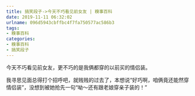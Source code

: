 ```yaml
---
title: 搞笑段子->今天不巧看见前女友 | 糗事百科
date: 2019-11-11 06:32:02
urlname: 096d5943cbffbc4f7fa750577ac586b3
tags: 
- 糗事百科
categories:
- 糗事百科
- 搞笑段子
---
```

今天不巧看见前女友，更不巧的是我俩都穿的以前买的情侣装。

我寻思见面总得打个招呼吧，就贱贱的过去了，本想说“好巧啊，咱俩竟还能然穿情侣装”，没想到被她抢先一句“呦～还有跟老娘穿亲子装的！”


